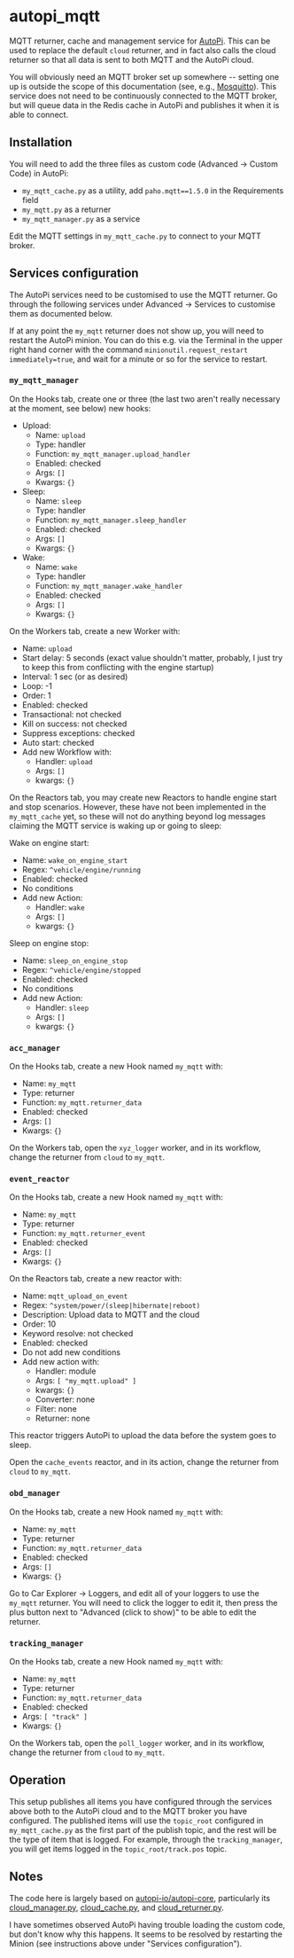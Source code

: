 # autopi_mqtt

MQTT returner, cache and management service for [AutoPi](https://www.autopi.io/). This can be used to replace the default `cloud` returner, and in fact also calls the cloud returner so that all data is sent to both MQTT and the AutoPi cloud.

You will obviously need an MQTT broker set up somewhere -- setting one up is outside the scope of this documentation (see, e.g., [Mosquitto](https://mosquitto.org/)). This service does not need to be continuously connected to the MQTT broker, but will queue data in the Redis cache in AutoPi and publishes it when it is able to connect.

## Installation

You will need to add the three files as custom code (Advanced -> Custom Code) in AutoPi:

* `my_mqtt_cache.py` as a utility, add `paho.mqtt==1.5.0` in the Requirements field
* `my_mqtt.py` as a returner
* `my_mqtt_manager.py` as a service

Edit the MQTT settings in `my_mqtt_cache.py` to connect to your MQTT broker.

## Services configuration

The AutoPi services need to be customised to use the MQTT returner. Go through the following services under Advanced -> Services to customise them as documented below.

If at any point the `my_mqtt` returner does not show up, you will need to restart the AutoPi minion. You can do this e.g. via the Terminal in the upper right hand corner with the command `minionutil.request_restart immediately=true`, and wait for a minute or so for the service to restart.

### `my_mqtt_manager`

On the Hooks tab, create one or three (the last two aren't really necessary at the moment, see below) new hooks:
 * Upload:
   * Name: `upload`
   * Type: handler
   * Function: `my_mqtt_manager.upload_handler`
   * Enabled: checked
   * Args: `[]`
   * Kwargs: `{}`
 * Sleep:
   * Name: `sleep`
   * Type: handler
   * Function: `my_mqtt_manager.sleep_handler`
   * Enabled: checked
   * Args: `[]`
   * Kwargs: `{}`
 * Wake:
   * Name: `wake`
   * Type: handler
   * Function: `my_mqtt_manager.wake_handler`
   * Enabled: checked
   * Args: `[]`
   * Kwargs: `{}`

On the Workers tab, create a new Worker with:
 * Name: `upload`
 * Start delay: 5 seconds (exact value shouldn't matter, probably, I just try to keep this from conflicting with the engine startup)
 * Interval: 1 sec (or as desired)
 * Loop: -1
 * Order: 1
 * Enabled: checked
 * Transactional: not checked
 * Kill on success: not checked
 * Suppress exceptions: checked
 * Auto start: checked
 * Add new Workflow with:
   * Handler: `upload`
   * Args: `[]`
   * kwargs: `{}`

On the Reactors tab, you may create new Reactors to handle engine start and stop scenarios. However, these have not been implemented in the `my_mqtt_cache` yet, so these will not do anything beyond log messages claiming the MQTT service is waking up or going to sleep:

Wake on engine start:
 * Name: `wake_on_engine_start`
 * Regex: `^vehicle/engine/running`
 * Enabled: checked
 * No conditions
 * Add new Action:
   * Handler: `wake`
   * Args: `[]`
   * kwargs: `{}`

Sleep on engine stop:
 * Name: `sleep_on_engine_stop`
 * Regex: `^vehicle/engine/stopped`
 * Enabled: checked
 * No conditions
 * Add new Action:
   * Handler: `sleep`
   * Args: `[]`
   * kwargs: `{}`

### `acc_manager`

On the Hooks tab, create a new Hook named `my_mqtt` with:
* Name: `my_mqtt`
* Type: returner
* Function: `my_mqtt.returner_data`
* Enabled: checked
* Args: `[]`
* Kwargs: `{}`

On the Workers tab, open the `xyz_logger` worker, and in its workflow, change the returner from `cloud` to `my_mqtt`.

### `event_reactor`

On the Hooks tab, create a new Hook named `my_mqtt` with:
* Name: `my_mqtt`
* Type: returner
* Function: `my_mqtt.returner_event`
* Enabled: checked
* Args: `[]`
* Kwargs: `{}`

On the Reactors tab, create a new reactor with:
* Name: `mqtt_upload_on_event`
* Regex: `^system/power/(sleep|hibernate|reboot)`
* Description: Upload data to MQTT and the cloud
* Order: 10
* Keyword resolve: not checked
* Enabled: checked
* Do not add new conditions
* Add new action with:
  * Handler: module
  * Args: `[ "my_mqtt.upload" ]`
  * kwargs: `{}`
  * Converter: none
  * Filter: none
  * Returner: none

This reactor triggers AutoPi to upload the data before the system goes to sleep.

Open the `cache_events` reactor, and in its action, change the returner from `cloud` to `my_mqtt`.

### `obd_manager`

On the Hooks tab, create a new Hook named `my_mqtt` with:
* Name: `my_mqtt`
* Type: returner
* Function: `my_mqtt.returner_data`
* Enabled: checked
* Args: `[]`
* Kwargs: `{}`

Go to Car Explorer -> Loggers, and edit all of your loggers to use the `my_mqtt` returner. You will need to click the logger to edit it, then press the plus button next to "Advanced (click to show)" to be able to edit the returner.

### `tracking_manager`

On the Hooks tab, create a new Hook named `my_mqtt` with:
* Name: `my_mqtt`
* Type: returner
* Function: `my_mqtt.returner_data`
* Enabled: checked
* Args: `[ "track" ]`
* Kwargs: `{}`

On the Workers tab, open the `poll_logger` worker, and in its workflow, change the returner from `cloud` to `my_mqtt`.

## Operation

This setup publishes all items you have configured through the services above both to the AutoPi cloud and to the MQTT broker you have configured. The published items will use the `topic_root` configured in `my_mqtt_cache.py` as the first part of the publish topic, and the rest will be the type of item that is logged. For example, through the `tracking_manager`, you will get items logged in the `topic_root/track.pos` topic.

## Notes

The code here is largely based on [autopi-io/autopi-core](https://github.com/autopi-io/autopi-core), particularly its [cloud_manager.py](https://github.com/autopi-io/autopi-core/blob/master/src/salt/base/ext/_engines/cloud_manager.py), [cloud_cache.py](https://github.com/autopi-io/autopi-core/blob/master/src/salt/base/ext/_utils/cloud_cache.py), and [cloud_returner.py](https://github.com/autopi-io/autopi-core/blob/master/src/salt/base/ext/_returners/cloud_returner.py).

I have sometimes observed AutoPi having trouble loading the custom code, but don't know why this happens. It seems to be resolved by restarting the Minion (see instructions above under "Services configuration").

